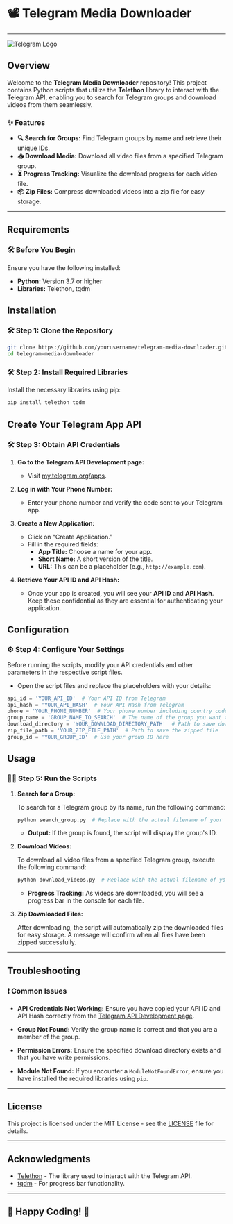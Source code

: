 # 📽️ **Telegram Media Downloader** 

---

![Telegram Logo](https://upload.wikimedia.org/wikipedia/commons/8/82/Telegram_logo.svg)

## Overview

Welcome to the **Telegram Media Downloader** repository! This project contains Python scripts that utilize the **Telethon** library to interact with the Telegram API, enabling you to search for Telegram groups and download videos from them seamlessly.

### ✨ Features

- **🔍 Search for Groups:** Find Telegram groups by name and retrieve their unique IDs.
- **📥 Download Media:** Download all video files from a specified Telegram group.
- **⏳ Progress Tracking:** Visualize the download progress for each video file.
- **📦 Zip Files:** Compress downloaded videos into a zip file for easy storage.

---

## Requirements

### 🛠️ **Before You Begin**

Ensure you have the following installed:

- **Python:** Version 3.7 or higher
- **Libraries:** Telethon, tqdm

## Installation

### 🛠️ **Step 1: Clone the Repository**

```bash
git clone https://github.com/yourusername/telegram-media-downloader.git
cd telegram-media-downloader
```

### 🛠️ **Step 2: Install Required Libraries**

Install the necessary libraries using pip:

```bash
pip install telethon tqdm
```

## Create Your Telegram App API

### 🛠️ **Step 3: Obtain API Credentials**

1. **Go to the Telegram API Development page:**
   - Visit [my.telegram.org/apps](https://my.telegram.org/apps).
   
2. **Log in with Your Phone Number:**
   - Enter your phone number and verify the code sent to your Telegram app.

3. **Create a New Application:**
   - Click on “Create Application.”
   - Fill in the required fields:
     - **App Title:** Choose a name for your app.
     - **Short Name:** A short version of the title.
     - **URL:** This can be a placeholder (e.g., `http://example.com`).

4. **Retrieve Your API ID and API Hash:**
   - Once your app is created, you will see your **API ID** and **API Hash**. Keep these confidential as they are essential for authenticating your application.

## Configuration

### ⚙️ **Step 4: Configure Your Settings**

Before running the scripts, modify your API credentials and other parameters in the respective script files. 

- Open the script files and replace the placeholders with your details:

```python
api_id = 'YOUR_API_ID'  # Your API ID from Telegram
api_hash = 'YOUR_API_HASH'  # Your API Hash from Telegram
phone = 'YOUR_PHONE_NUMBER'  # Your phone number including country code
group_name = 'GROUP_NAME_TO_SEARCH'  # The name of the group you want to search for
download_directory = 'YOUR_DOWNLOAD_DIRECTORY_PATH'  # Path to save downloaded media
zip_file_path = 'YOUR_ZIP_FILE_PATH'  # Path to save the zipped file
group_id = 'YOUR_GROUP_ID'  # Use your group ID here
```

## Usage

### 🏃‍♂️ **Step 5: Run the Scripts**

1. **Search for a Group:**

   To search for a Telegram group by its name, run the following command:

   ```bash
   python search_group.py  # Replace with the actual filename of your search script
   ```

   - **Output:** If the group is found, the script will display the group's ID.

2. **Download Videos:**

   To download all video files from a specified Telegram group, execute the following command:

   ```bash
   python download_videos.py  # Replace with the actual filename of your download script
   ```

   - **Progress Tracking:** As videos are downloaded, you will see a progress bar in the console for each file.

3. **Zip Downloaded Files:**

   After downloading, the script will automatically zip the downloaded files for easy storage. A message will confirm when all files have been zipped successfully.

---

## Troubleshooting

### ❗ Common Issues

- **API Credentials Not Working:** Ensure you have copied your API ID and API Hash correctly from the [Telegram API Development page](https://my.telegram.org/apps).
  
- **Group Not Found:** Verify the group name is correct and that you are a member of the group.

- **Permission Errors:** Ensure the specified download directory exists and that you have write permissions.

- **Module Not Found:** If you encounter a `ModuleNotFoundError`, ensure you have installed the required libraries using `pip`.

---

## License

This project is licensed under the MIT License - see the [LICENSE](LICENSE) file for details.

---

## Acknowledgments

- [Telethon](https://docs.telethon.dev/) - The library used to interact with the Telegram API.
- [tqdm](https://tqdm.github.io/) - For progress bar functionality.

---

## 🌟 **Happy Coding!** 🌟

